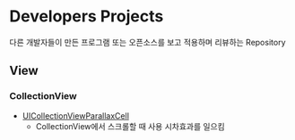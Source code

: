 # Developers Projects

다른 개발자들이 만든 프로그램 또는 오픈소스를 보고 적용하며 리뷰하는 Repository

## View

### CollectionView

* [UICollectionViewParallaxCell](.Documents/UICollectionViewParallaxCellProject.md)
  - CollectionView에서 스크롤할 때 사용 시차효과를 일으킴

   
